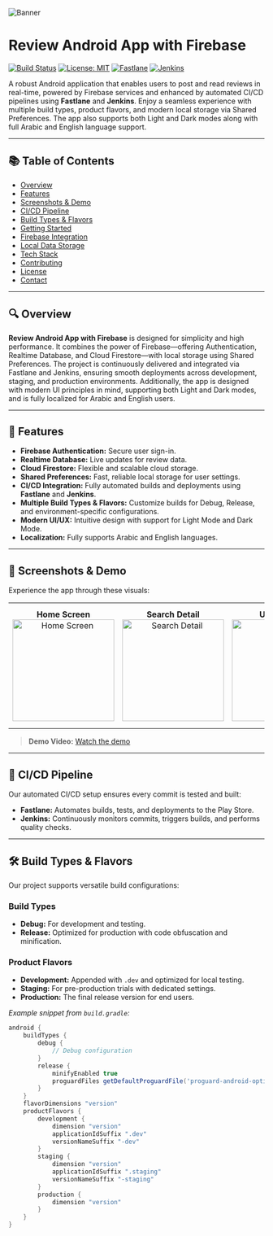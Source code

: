 <!-- Banner Image -->
![Banner](https://github.com/user-attachments/assets/983cb002-d6ba-44f7-aec5-d57d5bb87c60)

# Review Android App with Firebase

[![Build Status](https://codefresh.io/wp-content/uploads/2023/07/Build_Success_2.jpg)](https://github.com/mohamadelagamal/Review-Android-App-With-Firebase)
[![License: MIT](https://img.shields.io/badge/License-MIT-yellow.svg)](LICENSE)
[![Fastlane](https://img.shields.io/badge/fastlane-enabled-blueviolet)](https://fastlane.tools/)
[![Jenkins](https://img.shields.io/badge/jenkins-integrated-blue)](https://www.jenkins.io/)

A robust Android application that enables users to post and read reviews in real-time, powered by Firebase services and enhanced by automated CI/CD pipelines using **Fastlane** and **Jenkins**. Enjoy a seamless experience with multiple build types, product flavors, and modern local storage via Shared Preferences. The app also supports both Light and Dark modes along with full Arabic and English language support.

---

## 📚 Table of Contents

- [Overview](#overview)
- [Features](#features)
- [Screenshots & Demo](#screenshots--demo)
- [CI/CD Pipeline](#cicd-pipeline)
- [Build Types & Flavors](#build-types--flavors)
- [Getting Started](#getting-started)
- [Firebase Integration](#firebase-integration)
- [Local Data Storage](#local-data-storage)
- [Tech Stack](#tech-stack)
- [Contributing](#contributing)
- [License](#license)
- [Contact](#contact)

---

## 🔍 Overview

**Review Android App with Firebase** is designed for simplicity and high performance. It combines the power of Firebase—offering Authentication, Realtime Database, and Cloud Firestore—with local storage using Shared Preferences. The project is continuously delivered and integrated via Fastlane and Jenkins, ensuring smooth deployments across development, staging, and production environments. Additionally, the app is designed with modern UI principles in mind, supporting both Light and Dark modes, and is fully localized for Arabic and English users.

---

## 🚀 Features

- **Firebase Authentication:** Secure user sign-in.
- **Realtime Database:** Live updates for review data.
- **Cloud Firestore:** Flexible and scalable cloud storage.
- **Shared Preferences:** Fast, reliable local storage for user settings.
- **CI/CD Integration:** Fully automated builds and deployments using **Fastlane** and **Jenkins**.
- **Multiple Build Types & Flavors:** Customize builds for Debug, Release, and environment-specific configurations.
- **Modern UI/UX:** Intuitive design with support for Light Mode and Dark Mode.
- **Localization:** Fully supports Arabic and English languages.

---

## 🎨 Screenshots & Demo

Experience the app through these visuals:

<table>
  <tr>
    <td align="center">
      <b>Home Screen</b><br>
      <img src="https://github.com/user-attachments/assets/912e332b-bd81-45ed-a1f8-eea574939bd50" alt="Home Screen" width="200"/>
    </td>
    <td align="center">
      <b>Search Detail</b><br>
      <img src="https://github.com/user-attachments/assets/4d98f51c-4652-489e-bd17-3cfa62978a8c" alt="Search Detail" width="200"/>
    </td>
    <td align="center">
      <b>User Profile</b><br>
      <img src="https://github.com/user-attachments/assets/db493e10-9894-48aa-820e-6a8be09fdbe8" alt="User Profile" width="200"/>
    </td>
    <td align="center">
      <b>Settings (Shared Preferences)</b><br>
      <img src="https://github.com/user-attachments/assets/4afb2fba-9dd5-43c4-9019-eedbb8fa1572" alt="Settings" width="200"/>
    </td>
  </tr>
</table>


> **Demo Video:** [Watch the demo](https://youtube.com/shorts/IQPEizB84nA?si=KarG_n91O5EWv-Oc) <!-- Replace with your demo video link -->

---

## 🤖 CI/CD Pipeline

Our automated CI/CD setup ensures every commit is tested and built:

- **Fastlane:** Automates builds, tests, and deployments to the Play Store.
- **Jenkins:** Continuously monitors commits, triggers builds, and performs quality checks.

---

## 🛠 Build Types & Flavors

Our project supports versatile build configurations:

### Build Types
- **Debug:** For development and testing.
- **Release:** Optimized for production with code obfuscation and minification.

### Product Flavors
- **Development:** Appended with `.dev` and optimized for local testing.
- **Staging:** For pre-production trials with dedicated settings.
- **Production:** The final release version for end users.

*Example snippet from `build.gradle`:*
```groovy
android {
    buildTypes {
        debug {
            // Debug configuration
        }
        release {
            minifyEnabled true
            proguardFiles getDefaultProguardFile('proguard-android-optimize.txt'), 'proguard-rules.pro'
        }
    }
    flavorDimensions "version"
    productFlavors {
        development {
            dimension "version"
            applicationIdSuffix ".dev"
            versionNameSuffix "-dev"
        }
        staging {
            dimension "version"
            applicationIdSuffix ".staging"
            versionNameSuffix "-staging"
        }
        production {
            dimension "version"
        }
    }
}
